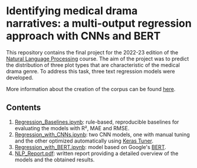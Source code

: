 # Identifying medical drama narratives: a multi-output regression approach with CNNs and BERT

This repository contains the final project for the 2022-23 edition of the [Natural Language Processing](https://albarron.github.io/teaching/natural-language-processing/) course. The aim of the project was to predict the distribution of three plot types that are characteristic of the medical drama genre. To address this task, three text regression models were developed.

More information about the creation of the corpus can be found [here](https://github.com/TinfFoil/dar_tvseries).

## Contents

1. [Regression_Baselines.ipynb](https://github.com/ffedox/nlp/blob/main/Regression_Baselines.ipynb): rule-based, reproducible baselines for evaluating the models with R², MAE and RMSE.
2. [Regression_with_CNNs.ipynb](https://github.com/ffedox/nlp/blob/main/Regression_with_CNNs.ipynb): two CNN models, one with manual tuning and the other optimized automatically using [Keras Tuner](https://keras.io/keras_tuner/).
3. [Regression_with_BERT.ipynb](https://github.com/ffedox/nlp/blob/main/Regression_with_BERT.ipynb): model based on Google's [BERT](https://en.wikipedia.org/wiki/BERT_(language_model)).
4. [NLP_Report.pdf](https://github.com/ffedox/nlp/blob/main/NLP_Report.pdf): written report providing a detailed overview of the models and the obtained results.
